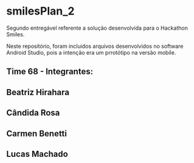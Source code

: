 # smilesPlan_2

<p>Segundo entregável referente a solução desenvolvida para o Hackathon Smiles.<p/>

<p> Neste repositório, foram incluidos arquivos desenvolvidos no software Android Studio, pois a intenção era um prrotótipo na versão mobile. <p/>


<h2>Time 68 - Integrantes: <h2/>

<h2>Beatriz Hirahara<h2/>
<h2>Cândida Rosa<h2/>
<h2>Carmen Benetti<h2/>
<h2>Lucas Machado<h2/>
